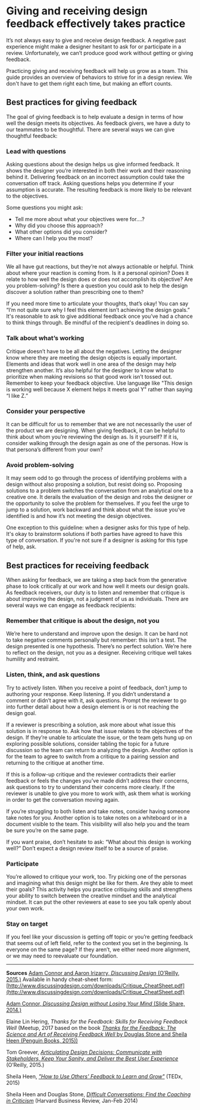 # Giving and receiving design feedback effectively takes practice
It’s not always easy to give and receive design feedback. A negative past experience might make a designer hesitant to ask for or participate in a review. Unfortunately, we can’t produce good work without getting or giving feedback. 

Practicing giving and receiving feedback will help us grow as a team. This guide provides an overview of behaviors to strive for in a design review. We don't have to get them right each time, but making an effort counts.

## Best practices for giving feedback
The goal of giving feedback is to help evaluate a design in terms of how well the design meets its objectives. As feedback givers, we have a duty to our teammates to be thoughtful. There are several ways we can give thoughtful feedback:

### Lead with questions
Asking questions about the design helps us give informed feedback. It shows the designer you’re interested in both their work and their reasoning behind it. Delivering feedback on an incorrect assumption could take the conversation off track. Asking questions helps you determine if your assumption is accurate. The resulting feedback is more likely to be relevant to the objectives.

Some questions you might ask: 
* Tell me more about what your objectives were for….?
* Why did you choose this approach? 
* What other options did you consider?
* Where can I help you the most? 

### Filter your initial reactions
We all have gut reactions, but they’re not always actionable or helpful. Think about where your reaction is coming from. Is it a personal opinion? Does it relate to how well the design does or does not accomplish its objective? Are you problem-solving? Is there a question you could ask to help the design discover a solution rather than prescribing one to them?  

If you need more time to articulate your thoughts, that’s okay! You can say “I’m not quite sure why I feel this element isn’t achieving the design goals.” It's reasonable to ask to give additional feedback once you’ve had a chance to think things through. Be mindful of the recipient's deadlines in doing so. 

### Talk about what’s working 
Critique doesn’t have to be all about the negatives. Letting the designer know where they are meeting the design objects is equally important. Elements and ideas that work well in one area of the design may help strengthen another. It’s also helpful for the designer to know what to prioritize when making revisions so that good work isn’t tossed out. Remember to keep your feedback objective. Use language like "This design is working well because X element helps it meets goal Y" rather than saying “I like Z.” 

### Consider your perspective
It can be difficult for us to remember that we are not necessarily the user of the product we are designing. When giving feedback, it can be helpful to think about whom you’re reviewing the design as. Is it yourself? If it is, consider walking through the design again as one of the personas. How is that persona’s different from your own?  

### Avoid problem-solving
It may seem odd to go through the process of identifying problems with a design without also proposing a solution, but resist doing so. Proposing solutions to a problem switches the conversation from an analytical one to a creative one. It derails the evaluation of the design and robs the designer or the opportunity to solve the problem for themselves. If you feel the urge to jump to a solution, work backward and think about what the issue you’ve identified is and how it’s not meeting the design objectives. 

One exception to this guideline: when a designer asks for this type of help. It's okay to brainstorm solutions if both parties have agreed to have this type of conversation. If you're not sure if a designer is asking for this type of help, ask.   



## Best practices for receiving feedback
When asking for feedback, we are taking a step back from the generative phase to look critically at our work and how well it meets our design goals. As feedback receivers, our duty is to listen and remember that critique is about improving the design, not a judgment of us as individuals. There are several ways we can engage as feedback recipients:

### Remember that critique is about the design, not you
We’re here to understand and improve upon the design. It can be hard not to take negative comments personally but remember: this isn’t a test. The design presented is one hypothesis. There’s no perfect solution. We’re here to reflect on the design, not you as a designer. Receiving critique well takes humility and restraint.

### Listen, think, and ask questions
Try to actively listen. When you receive a point of feedback, don’t jump to authoring your response. Keep listening. If you didn’t understand a comment or didn’t agree with it, ask questions. Prompt the reviewer to go into further detail about how a design element is or is not reaching the design goal. 

If a reviewer is prescribing a solution, ask more about what issue this solution is in response to. Ask how that issue relates to the objectives of the design. If they’re unable to articulate the issue, or the team gets hung up on exploring possible solutions, consider tabling the topic for a future discussion so the team can return to analyzing the design. Another option is for the team to agree to switch from a critique to a pairing session and returning to the critique at another time.  

If this is a follow-up critique and the reviewer contradicts their earlier feedback or feels the changes you’ve made didn’t address their concerns, ask questions to try to understand their concerns more clearly. If the reviewer is unable to give you more to work with, ask them what is working in order to get the conversation moving again. 

If you’re struggling to both listen and take notes, consider having someone take notes for you. Another option is to take notes on a whiteboard or in a document visible to the team. This visibility will also help you and the team be sure you’re on the same page.

If you want praise, don’t hesitate to ask: “What about this design is working well?” Don’t expect a design review itself to be a source of praise. 

### Participate
You’re allowed to critique your work, too. Try picking one of the personas and imagining what this design might be like for them. Are they able to meet their goals? This activity helps you practice critiquing skills and strengthens your ability to switch between the creative mindset and the analytical mindset. It can put the other reviewers at ease to see you talk openly about your own work. 

### Stay on target
If you feel like your discussion is getting off topic or you’re getting feedback that seems out of left field, refer to the context you set in the beginning. Is everyone on the same page? If they aren’t, we either need more alignment, or we may need to reevaluate our foundation.



---
**Sources**
[Adam Connor and Aaron Irizarry, *Discussing Design* (O’Reilly, 2015.)](http://www.discussingdesign.com/)
Available in handy cheat-sheet form: [http://www.discussingdesign.com/downloads/Critique_CheatSheet.pdf](http://www.discussingdesign.com/downloads/Critique_CheatSheet.pdf)

[Adam Connor, *Discussing Design without Losing Your Mind* (Slide Share, 2014.)](http://www.slideshare.net/adamconnor/discuss-design) 

Elaine Lin Hering, *Thanks for the Feedback: Skills for Receiving Feedback Well* (Meetup, 2017 based on the book [*Thanks for the Feedback: The Science and Art of Receiving Feedback Well* by Douglas Stone and Sheila Heen (Penguin Books, 2015))](https://www.penguinrandomhouse.com/books/313485/thanks-for-the-feedback-by-douglas-stone-and-sheila-heen/)

Tom Greever, [*Articulating Design Decisions: Communicate with Stakeholders, Keep Your Sanity, and Deliver the Best User Experience*](https://drive.google.com/open?id=1RSM99XN7-wVcGUAjGXOCHRrbLxZEIj1k) (O’Reilly, 2015.)

Sheila Heen, [*"How to Use Others' Feedback to Learn and Grow"*](https://www.youtube.com/watch?v=FQNbaKkYk_Q) (TEDx, 2015)

Sheila Heen and Douglas Stone, [*Difficult Conversations: Find the Coaching in Criticism*](https://hbr.org/2014/01/find-the-coaching-in-criticism) (Harvard Business Review, Jan-Feb 2014)

